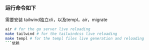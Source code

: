 ### 运行命令如下
需要安装 tailwind独立cli，以及templ，air，migrate
```bash
air # for the go server live reloading
make tailwind # for the tailwindcss live reloading
make templ # for the templ files live generation and reloading
```依赖